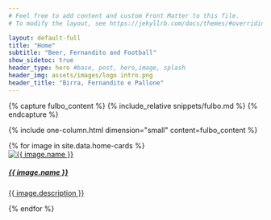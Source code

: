 ```yaml
---
# Feel free to add content and custom Front Matter to this file.
# To modify the layout, see https://jekyllrb.com/docs/themes/#overriding-theme-defaults

layout: default-full
title: "Home"
subtitle: "Beer, Fernandito and Football"
show_sidetoc: true
header_type: hero #base, post, hero,image, splash
header_img: assets/images/logo intro.png
header_title: "Birra, Fernandito e Pallone"
---
```



[//]: # (il team)
{% capture fulbo_content %}
    {% include_relative snippets/fulbo.md %}
{% endcapture %}

{% include one-column.html dimension="small" content=fulbo_content %}

[//]: # (links section)
<div class="row pb-5">
    <div class="col-md-12 col-sm-12">
        <div class="card-container">
            {% for image in site.data.home-cards %}
            <div class="card" style="width: 18rem;">
                    <a href="{{site.baseurl}}{{ image.path}}">
                    <div class="card-img" ><img src="{{site.baseurl}}{{ image.url}}" class="card-img-top" alt="{{ image.name }}">
                    </div>
                    <div class="card-body">
                        <h5 class="card-title">{{ image.name }}</h5>
                        <p class="card-text">{{ image.description }}</p>
                    </div>
                    </a>    
            </div>
            {% endfor %}
        </div>
    </div>
</div>
